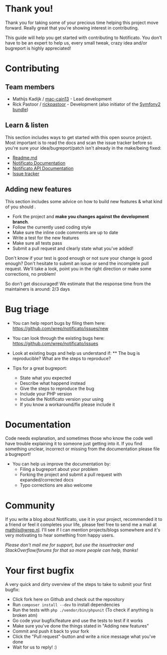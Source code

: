# Thank you!

Thank you for taking some of your precious time helping this project move forward. Really great that you're showing interest in contributing.

This guide will help you get started with contributing to Notificato. You don't have to be an expert to help us, every small tweak, crazy idea and/or bugreport is highly appreciated!

# Contributing

## Team members

* Mathijs Kadijk / [mac-cain13](https://github.com/mac-cain13) - Lead development
* Rick Pastoor / [rickpastoor](https://github.com/rickpastoor) - Development (also initiator of the [Symfony2 bundle](https://github.com/wrep/notificato-symfony))

## Learn & listen

This section includes ways to get started with this open source project. Most important is to read the docs and scan the issue tracker before so you're sure your idea/bugreport/patch isn't already in the make/being fixed:

* [Readme.md](Readme.md)
* [Notificato Documentation](doc/index.md)
* [Notificato API Documentation](http://wrep.github.com/notificato/master/)
* [Issue tracker](https://github.com/wrep/notificato/issues)

## Adding new features

This section includes some advice on how to build new features & what kind of you should .

* Fork the project and **make you changes against the development branch**.
* Follow the currently used coding style
* Make sure the inline code comments are up to date
* Write a test for the new features
* Make sure all tests pass
* Submit a pull request and clearly state what you've added!

Don't know if your test is good enough or not sure your change is good enough? Don't hesitate to submit an issue or send the incomplete pull request. We'll take a look, point you in the right direction or make some corrections, no problem!

So don’t get discouraged! We estimate that the response time from the maintainers is around: 2/3 days

# Bug triage

* You can help report bugs by filing them here: https://github.com/wrep/notificato/issues/new
* You can look through the existing bugs here: https://github.com/wrep/notificato/issues

* Look at existing bugs and help us understand if:
** The bug is reproducible? What are the steps to reproduce?

* Tips for a great bugreport:
    * State what you expected
    * Describe what happend instead
    * Give the steps to reproduce the bug
    * Include your PHP version
    * Include the Notificato version your using
    * If you know a workaround/fix please include it

# Documentation

Code needs explanation, and sometimes those who know the code well have trouble explaining it to someone just getting into it. If you find something unclear, incorrect or missing from the documentation please file a bugreport!

* You can help us improve the documentation by:
    * Filing a bugreport about your problem
    * Forking the project and submit a pull request with expanded/corrected docs
    * Typo corrections are also welcome

# Community
If you write a blog about Notificato, use it in your project, recommended it to a friend or feel it completes your life, please feel free to send me a mail at mathijs@wrep.nl. I'll see if I can mention projects/blogs somewhere and it's very motivating to hear something from happy users.

*Please don't mail me for support, but use the issuetracker and StackOverflow/forums for that so more people can help, thanks!*

# Your first bugfix
A very quick and dirty overview of the steps to take to submit your first bugfix:

* Click fork here on Github and check out the repository
* Run `composer install --dev` to install dependencies
* Run the tests with `php ./vendor/bin/phpunit` (To check if anything is broken atm)
* Go code your bugfix/feature and use the tests to test if it works
* Make sure you've done the things stated in "Adding new features"
* Commit and push it back to your fork
* Click the "Pull request"-button and write a nice message what you've done
* Wait for us to reply! :)